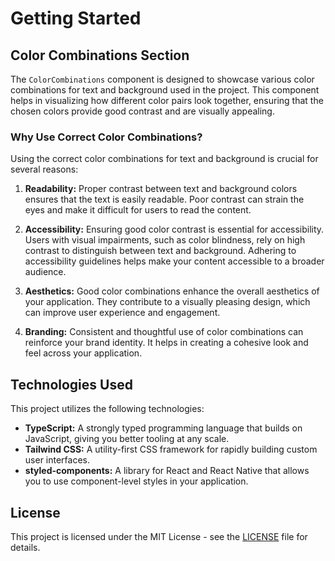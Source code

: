 # Getting Started

## Color Combinations Section

The `ColorCombinations` component is designed to showcase various color combinations for text and background used in the project. This component helps in visualizing how different color pairs look together, ensuring that the chosen colors provide good contrast and are visually appealing.

### Why Use Correct Color Combinations?

Using the correct color combinations for text and background is crucial for several reasons:

1. **Readability:** Proper contrast between text and background colors ensures that the text is easily readable. Poor contrast can strain the eyes and make it difficult for users to read the content.

2. **Accessibility:** Ensuring good color contrast is essential for accessibility. Users with visual impairments, such as color blindness, rely on high contrast to distinguish between text and background. Adhering to accessibility guidelines helps make your content accessible to a broader audience.

3. **Aesthetics:** Good color combinations enhance the overall aesthetics of your application. They contribute to a visually pleasing design, which can improve user experience and engagement.

4. **Branding:** Consistent and thoughtful use of color combinations can reinforce your brand identity. It helps in creating a cohesive look and feel across your application.

## Technologies Used

This project utilizes the following technologies:

- **TypeScript:** A strongly typed programming language that builds on JavaScript, giving you better tooling at any scale.
- **Tailwind CSS:** A utility-first CSS framework for rapidly building custom user interfaces.
- **styled-components:** A library for React and React Native that allows you to use component-level styles in your application.

## License

This project is licensed under the MIT License - see the [LICENSE](LICENSE) file for details.

